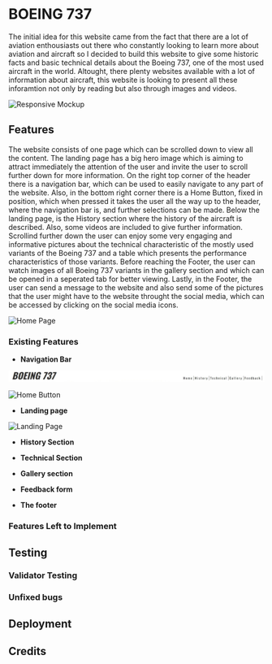 # BOEING 737

The initial idea for this website came from the fact that there are a lot of aviation enthousiasts out there who constantly looking to learn more about aviation and aircraft so I decided to build this website to give some historic facts and basic technical details about the Boeing 737, one of the most used aircraft in the world. Altought, there plenty websites available with a lot of information about aircraft, this website is looking to present all these inforamtion not only by reading but also through images and videos.  

![Responsive Mockup](https://parides55-get-to-know-th-66hi6se9tk.us2.codeanyapp.com/files/download/?id=318bb996-601e-4e62-9fa4-e30ec6829fa1)

## Features 

The website consists of one page which can be scrolled down to view all the content. The landing page has a big hero image which is aiming to attract immediately the attention of the user and invite the user to scroll further down for more information. On the right top corner of the header there is a navigation bar, which can be used to easily navigate to any part of the website. Also, in the bottom right corner there is a Home Button, fixed in position, which when pressed it takes the user all the way up to the header, where the navigation bar is, and further selections can be made. Below the landing page, is the History section where the history of the aircraft is described. Also, some videos are included to give further information. Scrollind further down the user can enjoy some very engaging and informative pictures about the technical characteristic of the mostly used variants of the Boeing 737 and a table which presents the performance characteristics of those variants. Before reaching the Footer, the user can watch images of all Boeing 737 variants in the gallery section and which can be opened in a seperated tab for better viewing. Lastly, in the Footer, the user can send a message to the website and also send some of the pictures that the user might have to the website throught the social media, which can be accessed by clicking on the social media icons.

![Home Page](https://parides55-get-to-know-th-66hi6se9tk.us2.codeanyapp.com/files/download/?id=a63537f1-7059-4674-8584-f93648cea2e5)  

### Existing Features

- __Navigation Bar__

![Navigation Bar](assets/readme-docs/nav-bar-optimize.webp)

![Home Button](https://parides55-get-to-know-th-66hi6se9tk.us2.codeanyapp.com/files/download/?id=faef7a6f-5032-47e7-a48d-c7085c495bf0)

- __Landing page__ 

![Landing Page](https://parides55-get-to-know-th-66hi6se9tk.us2.codeanyapp.com/files/download/?id=464eee57-3d5c-42e2-a524-1a8b98c43276)

- __History Section__

- __Technical Section__

- __Gallery section__

- __Feedback form__

- __The footer__

### Features Left to Implement

## Testing

### Validator Testing

### Unfixed bugs

## Deployment

## Credits

